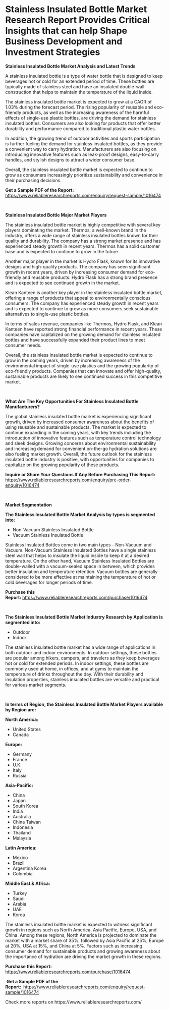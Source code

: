 <p><h1>Stainless Insulated Bottle Market Research Report Provides Critical Insights that can help Shape Business Development and Investment Strategies</h1></p><p><strong>Stainless Insulated Bottle Market Analysis and Latest Trends</strong></p>
<p><p>A stainless insulated bottle is a type of water bottle that is designed to keep beverages hot or cold for an extended period of time. These bottles are typically made of stainless steel and have an insulated double-wall construction that helps to maintain the temperature of the liquid inside.</p><p>The stainless insulated bottle market is expected to grow at a CAGR of 1.03% during the forecast period. The rising popularity of reusable and eco-friendly products, as well as the increasing awareness of the harmful effects of single-use plastic bottles, are driving the demand for stainless insulated bottles. Consumers are also looking for products that offer better durability and performance compared to traditional plastic water bottles.</p><p>In addition, the growing trend of outdoor activities and sports participation is further fueling the demand for stainless insulated bottles, as they provide a convenient way to carry hydration. Manufacturers are also focusing on introducing innovative features such as leak-proof designs, easy-to-carry handles, and stylish designs to attract a wider consumer base.</p><p>Overall, the stainless insulated bottle market is expected to continue to grow as consumers increasingly prioritize sustainability and convenience in their purchasing decisions.</p></p>
<p><strong>Get a Sample PDF of the Report:&nbsp;</strong> <a href="https://www.reliableresearchreports.com/enquiry/request-sample/1016474">https://www.reliableresearchreports.com/enquiry/request-sample/1016474</a></p>
<p>&nbsp;</p>
<p><strong>Stainless Insulated Bottle Major Market Players</strong></p>
<p><p>The stainless insulated bottle market is highly competitive with several key players dominating the market. Thermos, a well-known brand in the industry, offers a wide range of stainless insulated bottles known for their quality and durability. The company has a strong market presence and has experienced steady growth in recent years. Thermos has a solid customer base and is expected to continue to grow in the future.</p><p>Another major player in the market is Hydro Flask, known for its innovative designs and high-quality products. The company has seen significant growth in recent years, driven by increasing consumer demand for eco-friendly and reusable products. Hydro Flask has a strong brand presence and is expected to see continued growth in the market.</p><p>Klean Kanteen is another key player in the stainless insulated bottle market, offering a range of products that appeal to environmentally conscious consumers. The company has experienced steady growth in recent years and is expected to continue to grow as more consumers seek sustainable alternatives to single-use plastic bottles.</p><p>In terms of sales revenue, companies like Thermos, Hydro Flask, and Klean Kanteen have reported strong financial performance in recent years. These companies have capitalized on the growing demand for stainless insulated bottles and have successfully expanded their product lines to meet consumer needs.</p><p>Overall, the stainless insulated bottle market is expected to continue to grow in the coming years, driven by increasing awareness of the environmental impact of single-use plastics and the growing popularity of eco-friendly products. Companies that can innovate and offer high-quality, sustainable products are likely to see continued success in this competitive market.</p></p>
<p>&nbsp;</p>
<p><strong>What Are The Key Opportunities For Stainless Insulated Bottle Manufacturers?</strong></p>
<p><p>The global stainless insulated bottle market is experiencing significant growth, driven by increased consumer awareness about the benefits of using reusable and sustainable products. The market is expected to continue expanding in the coming years, with key trends including the introduction of innovative features such as temperature control technology and sleek designs. Growing concerns about environmental sustainability and increasing demand for convenient on-the-go hydration solutions are also fueling market growth. Overall, the future outlook for the stainless insulated bottle industry is positive, with opportunities for companies to capitalize on the growing popularity of these products.</p></p>
<p><strong>Inquire or Share Your Questions If Any Before Purchasing This Report:</strong> <a href="https://www.reliableresearchreports.com/enquiry/pre-order-enquiry/1016474">https://www.reliableresearchreports.com/enquiry/pre-order-enquiry/1016474</a></p>
<p>&nbsp;</p>
<p><strong>Market Segmentation</strong></p>
<p><strong>The Stainless Insulated Bottle Market Analysis by types is segmented into:</strong></p>
<p><ul><li>Non-Vacuum Stainless Insulated Bottle</li><li>Vacuum Stainless Insulated Bottle</li></ul></p>
<p><p>Stainless Insulated Bottles come in two main types - Non-Vacuum and Vacuum. Non-Vacuum Stainless Insulated Bottles have a single stainless steel wall that helps to insulate the liquid inside to keep it at a desired temperature. On the other hand, Vacuum Stainless Insulated Bottles are double-walled with a vacuum-sealed space in between, which provides better insulation and temperature retention. Vacuum bottles are generally considered to be more effective at maintaining the temperature of hot or cold beverages for longer periods of time.</p></p>
<p><strong>Purchase this Report:&nbsp;</strong><a href="https://www.reliableresearchreports.com/purchase/1016474">https://www.reliableresearchreports.com/purchase/1016474</a></p>
<p>&nbsp;</p>
<p><strong>The Stainless Insulated Bottle Market Industry Research by Application is segmented into:</strong></p>
<p><ul><li>Outdoor</li><li>Indoor</li></ul></p>
<p><p>The stainless insulated bottle market has a wide range of applications in both outdoor and indoor environments. In outdoor settings, these bottles are popular among hikers, campers, and travelers as they keep beverages hot or cold for extended periods. In indoor settings, these bottles are commonly used at home, in offices, and at gyms to maintain the temperature of drinks throughout the day. With their durability and insulation properties, stainless insulated bottles are versatile and practical for various market segments.</p></p>
<p>&nbsp;</p>
<p><strong>In terms of Region, the Stainless Insulated Bottle Market Players available by Region are:</strong></p>
<p>
    <p> <strong> North America: </strong>
        <ul>
            <li>United States</li>
            <li>Canada</li>
        </ul>
        </p> 
    <p> <strong> Europe: </strong>
        <ul>
            <li>Germany</li>
            <li>France</li>
            <li>U.K.</li>
            <li>Italy</li>
            <li>Russia</li>
        </ul>
        </p> 
    <p> <strong> Asia-Pacific: </strong>
        <ul>
            <li>China</li>
            <li>Japan</li>
            <li>South Korea</li>
            <li>India</li>
            <li>Australia</li>
            <li>China Taiwan</li>
            <li>Indonesia</li>
            <li>Thailand</li>
            <li>Malaysia</li>
        </ul>
        </p> 
    <p> <strong> Latin America: </strong>
        <ul>
            <li>Mexico</li>
            <li>Brazil</li>
            <li>Argentina Korea</li>
            <li>Colombia</li>
        </ul>
        </p> 
    <p> <strong> Middle East & Africa: </strong>
        <ul>
            <li>Turkey</li>
            <li>Saudi</li>
            <li>Arabia</li>
            <li>UAE</li>
            <li>Korea</li>
        </ul>
    </p>
    </p>
<p><p>The stainless insulated bottle market is expected to witness significant growth in regions such as North America, Asia Pacific, Europe, USA, and China. Among these regions, North America is projected to dominate the market with a market share of 35%, followed by Asia Pacific at 25%, Europe at 20%, USA at 15%, and China at 5%. Factors such as increasing consumer demand for sustainable products and growing awareness about the importance of hydration are driving the market growth in these regions.</p></p>
<p><strong>Purchase this Report: </strong><a href="https://www.reliableresearchreports.com/purchase/1016474">https://www.reliableresearchreports.com/purchase/1016474</a></p>
<p>&nbsp;<strong>Get a Sample PDF of the Report:&nbsp;&nbsp;</strong><a href="https://www.reliableresearchreports.com/enquiry/request-sample/1016474">https://www.reliableresearchreports.com/enquiry/request-sample/1016474</a></p>
<p><strong></strong></p>
<p>Check more reports on https://www.reliableresearchreports.com/</p>